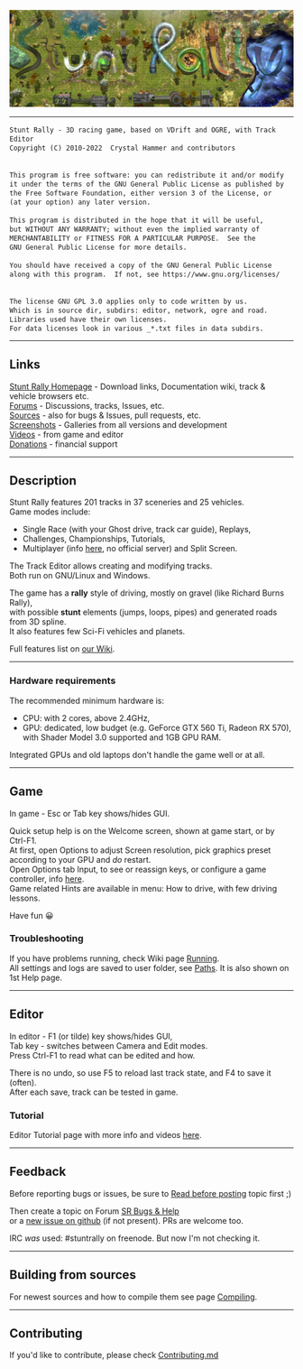 ![](/data/hud/stuntrally-logo.jpg)

------------------------------------------------------------------------------

    Stunt Rally - 3D racing game, based on VDrift and OGRE, with Track Editor
    Copyright (C) 2010-2022  Crystal Hammer and contributors


    This program is free software: you can redistribute it and/or modify
    it under the terms of the GNU General Public License as published by
    the Free Software Foundation, either version 3 of the License, or
    (at your option) any later version.

    This program is distributed in the hope that it will be useful,
    but WITHOUT ANY WARRANTY; without even the implied warranty of
    MERCHANTABILITY or FITNESS FOR A PARTICULAR PURPOSE.  See the
    GNU General Public License for more details.

    You should have received a copy of the GNU General Public License
    along with this program.  If not, see https://www.gnu.org/licenses/


    The license GNU GPL 3.0 applies only to code written by us.
    Which is in source dir, subdirs: editor, network, ogre and road.
    Libraries used have their own licenses.
    For data licenses look in various _*.txt files in data subdirs.

------------------------------------------------------------------------------

## Links

[Stunt Rally Homepage](https://stuntrally.tuxfamily.org/) - Download links, Documentation wiki, track & vehicle browsers etc.  
[Forums](https://forum.freegamedev.net/viewforum.php?f=77) - Discussions, tracks, Issues, etc.  
[Sources](https://github.com/stuntrally/) - also for bugs & Issues, pull requests, etc.  
[Screenshots](https://stuntrally.tuxfamily.org/gallery) - Galleries from all versions and development  
[Videos](https://www.youtube.com/user/TheCrystalHammer) - from game and editor  
[Donations](https://cryham.tuxfamily.org/donate/) - financial support

------------------------------------------------------------------------------

## Description

Stunt Rally features 201 tracks in 37 sceneries and 25 vehicles.  
Game modes include:
* Single Race (with your Ghost drive, track car guide), Replays,
* Challenges, Championships, Tutorials,
* Multiplayer (info [here](https://stuntrally.tuxfamily.org/wiki/doku.php?id=multiplayer), no official server) and Split Screen.  

The Track Editor allows creating and modifying tracks.  
Both run on GNU/Linux and Windows.  

The game has a **rally** style of driving, mostly on gravel (like Richard Burns Rally),  
with possible **stunt** elements (jumps, loops, pipes) and generated roads from 3D spline.  
It also features few Sci-Fi vehicles and planets.

Full features list on [our Wiki](https://stuntrally.tuxfamily.org/wiki/doku.php?id=features).

------------------------------------------------------------------------------

### Hardware requirements

The recommended minimum hardware is:  
* CPU: with 2 cores, above 2.4GHz,  
* GPU: dedicated, low budget (e.g. GeForce GTX 560 Ti, Radeon RX 570),  
with Shader Model 3.0 supported and 1GB GPU RAM.  

Integrated GPUs and old laptops don't handle the game well or at all.  

------------------------------------------------------------------------------

## Game

In game - Esc or Tab key shows/hides GUI.

Quick setup help is on the Welcome screen, shown at game start, or by Ctrl-F1.  
At first, open Options to adjust Screen resolution, pick graphics preset according to your GPU and *do* restart.  
Open Options tab Input, to see or reassign keys, or configure a game controller, info [here](https://stuntrally.tuxfamily.org/wiki/doku.php?id=running#input).  
Game related Hints are available in menu: How to drive, with few driving lessons.  

Have fun 😀

### Troubleshooting

If you have problems running, check Wiki page [Running](https://stuntrally.tuxfamily.org/wiki/doku.php?id=running).  
All settings and logs are saved to user folder, see [Paths](https://stuntrally.tuxfamily.org/wiki/doku.php?id=paths). It is also shown on 1st Help page.

------------------------------------------------------------------------------

## Editor

In editor - F1 (or tilde) key shows/hides GUI,  
Tab key - switches between Camera and Edit modes.  
Press Ctrl-F1 to read what can be edited and how.  

There is no undo, so use F5 to reload last track state, and F4 to save it (often).  
After each save, track can be tested in game.

### Tutorial

Editor Tutorial page with more info and videos [here](https://stuntrally.tuxfamily.org/wiki/doku.php?id=editor).

------------------------------------------------------------------------------

## Feedback

Before reporting bugs or issues, be sure to [Read before posting](https://forum.freegamedev.net/viewtopic.php?f=78&t=3814) topic first ;)

Then create a topic on Forum [SR Bugs & Help](https://forum.freegamedev.net/viewforum.php?f=78)  
or a [new issue on github](https://github.com/stuntrally/stuntrally/issues/new) (if not present). PRs are welcome too.  

IRC *was* used: #stuntrally on freenode. But now I'm not checking it.

------------------------------------------------------------------------------

## Building from sources

For newest sources and how to compile them see page [Compiling](https://stuntrally.tuxfamily.org/wiki/doku.php?id=compile).

------------------------------------------------------------------------------

## Contributing

If you'd like to contribute, please check [Contributing.md](https://github.com/stuntrally/stuntrally/blob/master/Contributing.md)
